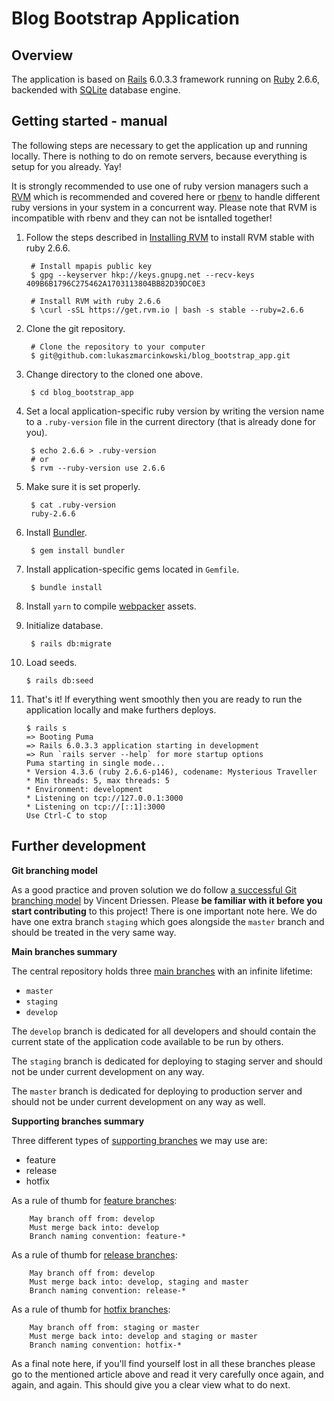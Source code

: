 Blog Bootstrap Application
====================
 
Overview
--------
The application is based on [Rails](http://rubyonrails.org) 6.0.3.3 framework running on [Ruby](https://www.ruby-lang.org) 2.6.6, backended with [SQLite](https://www.sqlite.org) database engine.

Getting started - manual
------------------------
The following steps are necessary to get the application up and running locally. There is nothing to do on remote servers, because everything is setup for you already. Yay!

It is strongly recommended to use one of ruby version managers such a [RVM](https://rvm.io) which is recommended and covered here or [rbenv](https://github.com/sstephenson/rbenv) to handle different ruby versions in your system in a concurrent way.
Please note that RVM is incompatible with rbenv and they can not be isntalled together!

1. Follow the steps described in [Installing RVM](https://rvm.io/rvm/install#installing-rvm) to install RVM stable with ruby 2.6.6.

        # Install mpapis public key
        $ gpg --keyserver hkp://keys.gnupg.net --recv-keys 409B6B1796C275462A1703113804BB82D39DC0E3

        # Install RVM with ruby 2.6.6
        $ \curl -sSL https://get.rvm.io | bash -s stable --ruby=2.6.6

2. Clone the git repository.

        # Clone the repository to your computer
        $ git@github.com:lukaszmarcinkowski/blog_bootstrap_app.git

3. Change directory to the cloned one above.

        $ cd blog_bootstrap_app

4. Set a local application-specific ruby version by writing the version name to a `.ruby-version` file in the current directory (that is already done for you).

        $ echo 2.6.6 > .ruby-version
        # or
        $ rvm --ruby-version use 2.6.6

5. Make sure it is set properly.

        $ cat .ruby-version
        ruby-2.6.6

6. Install [Bundler](http://bundler.io).

        $ gem install bundler

7. Install application-specific gems located in `Gemfile`.

        $ bundle install

8. Install `yarn` to compile [webpacker](https://github.com/rails/webpacker) assets.

9. Initialize database.

        $ rails db:migrate
        
10. Load seeds.

        $ rails db:seed
        
11. That's it! If everything went smoothly then you are ready to run the application locally and make furthers deploys.

        $ rails s
        => Booting Puma
        => Rails 6.0.3.3 application starting in development
        => Run `rails server --help` for more startup options
        Puma starting in single mode...
        * Version 4.3.6 (ruby 2.6.6-p146), codename: Mysterious Traveller
        * Min threads: 5, max threads: 5
        * Environment: development
        * Listening on tcp://127.0.0.1:3000
        * Listening on tcp://[::1]:3000
        Use Ctrl-C to stop
    
Further development
-------------------
**Git branching model**

As a good practice and proven solution we do follow [a successful Git branching model](http://nvie.com/posts/a-successful-git-branching-model/) by Vincent Driessen. Please **be familiar with it before you start contributing** to this project! There is one important note here. We do have one extra branch `staging` which goes alongside the `master` branch and should be treated in the very same way.

**Main branches summary**

The central repository holds three [main branches](http://nvie.com/posts/a-successful-git-branching-model/#the-main-branches) with an infinite lifetime:
* `master`
* `staging`
* `develop`

The `develop` branch is dedicated for all developers and should contain the current state of the application code available to be run by others.

The `staging` branch is dedicated for deploying to staging server and should not be under current development on any way.

The `master` branch is dedicated for deploying to production server and should not be under current development on any way as well.

**Supporting branches summary**

Three different types of [supporting branches](http://nvie.com/posts/a-successful-git-branching-model/#supporting-branches) we may use are:
* feature
* release
* hotfix

As a rule of thumb for [feature branches](http://nvie.com/posts/a-successful-git-branching-model/#feature-branches):

        May branch off from: develop
        Must merge back into: develop
        Branch naming convention: feature-*

As a rule of thumb for [release branches](http://nvie.com/posts/a-successful-git-branching-model/#release-branches):

        May branch off from: develop
        Must merge back into: develop, staging and master
        Branch naming convention: release-*

As a rule of thumb for [hotfix branches](http://nvie.com/posts/a-successful-git-branching-model/#hotfix-branches):

        May branch off from: staging or master
        Must merge back into: develop and staging or master
        Branch naming convention: hotfix-*

As a final note here, if you'll find yourself lost in all these branches please go to the mentioned article above and read it very carefully once again, and again, and again. This should give you a clear view what to do next.
    